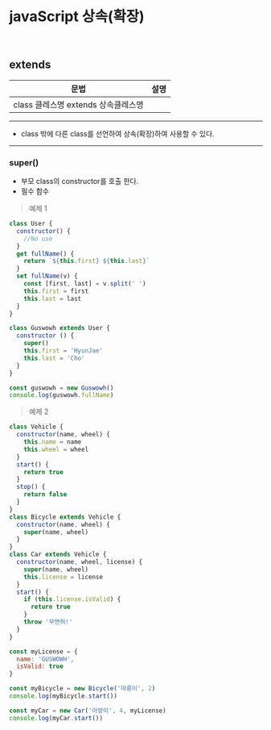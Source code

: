 # javaScript 상속(확장)

<br />

## extends

  문법 | 설명
  --|--
  class 클레스명 extends 상속클레스명 | 
  ---
  - class 밖에  다른 class를 선언하여 상속(확장)하여 사용할 수 있다.
  ---
### super()
  - 부모 class의 constructor를 호출 한다.
  - 필수 함수

> 예제 1
```js
class User {
  constructor() {
    //No use
  }
  get fullName() {
    return `${this.first} ${this.last}`
  }
  set fullName(v) {
    const [first, last] = v.split(' ')
    this.first = first
    this.last = last
  }
}

class Guswowh extends User {
  constructor () {
    super()
    this.first = 'HyunJae'
    this.last = 'Cho'
  }
}

const guswowh = new Guswowh()
console.log(guswowh.fullName)
``` 
> 예제 2
```js
class Vehicle {
  constructor(name, wheel) {
    this.name = name
    this.wheel = wheel
  }
  start() {
    return true
  }
  stop() {
    return false
  }
}
class Bicycle extends Vehicle {
  constructor(name, wheel) {
    super(name, wheel)
  }
}
class Car extends Vehicle {
  constructor(name, wheel, license) {
    super(name, wheel)
    this.license = license
  }
  start() {
    if (this.license.isValid) {
      return true
    }
    throw '무면허!'
  }
}

const myLicense = {
  name: 'GUSWOWH',
  isValid: true
}

const myBicycle = new Bicycle('따릉이', 2)
console.log(myBicycle.start())

const myCar = new Car('아방이', 4, myLicense)
console.log(myCar.start())
```